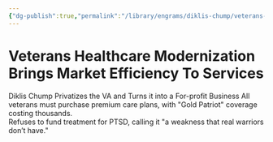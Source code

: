 ```yaml
---
{"dg-publish":true,"permalink":"/library/engrams/diklis-chump/veterans-healthcare-modernization-brings-market-efficiency-to-services/","tags":["DC/Military","DC/AS1"]}
---
```


# Veterans Healthcare Modernization Brings Market Efficiency To Services
Diklis Chump Privatizes the VA and Turns it into a For-profit Business
	All veterans must purchase premium care plans, with "Gold Patriot" coverage costing thousands.  
	Refuses to fund treatment for PTSD, calling it "a weakness that real warriors don’t have."
